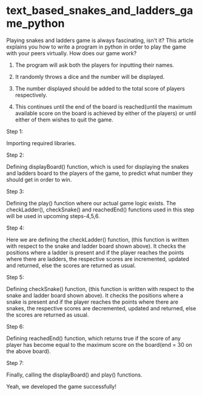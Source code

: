 # text_based_snakes_and_ladders_game_python
Playing snakes and ladders game is always fascinating, isn't it? This article explains you how to write a program in python in order to play the game with your peers virtually.
How does our game work?

1) The program will ask both the players for inputting their names.

2) It randomly throws a dice and the number will be displayed. 

3) The number displayed should be added to the total score of players respectively.

4) This continues until the end of the board is reached(until the maximum available score on the board is achieved by either of the players) or until either of them wishes to quit the game.

Step 1:  

Importing required libraries.

Step 2: 

Defining displayBoard() function, which is used for displaying the snakes and ladders board to the players of the game, to predict what number they should get in order to win.

Step 3:

Defining the play() function where our actual game logic exists. The checkLadder(), checkSnake() and reachedEnd() functions used in this step will be used in upcoming steps-4,5,6.

Step 4: 

Here we are defining the checkLadder() function, (this function is written with respect to the snake and ladder board shown above). It checks the positions where a ladder is present and if the player reaches the points where there are ladders, the respective scores are incremented, updated and returned, else the scores are returned as usual.

Step 5:

Defining checkSnake() function, (this function is written with respect to the snake and ladder board shown above). It checks the positions where a snake is present and if the player reaches the points where there are snakes, the respective scores are decremented, updated and returned, else the scores are returned as usual.

Step 6: 

Defining reachedEnd() function, which returns true if the score of any player has become equal to the maximum score on the board(end = 30 on the above board). 

Step 7:

Finally, calling the displayBoard() and play() functions.


Yeah, we developed the game successfully! 
